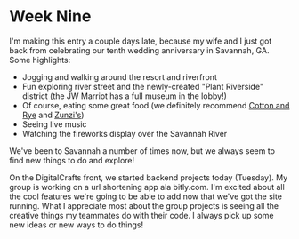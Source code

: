 # Week Nine

I'm making this entry a couple days late, because my wife and I just got back from celebrating our tenth wedding anniversary in Savannah, GA. Some highlights:
* Jogging and walking around the resort and riverfront
* Fun exploring river street and the newly-created "Plant Riverside" district (the JW Marriot has a full museum in the lobby!)
* Of course, eating some great food (we definitely recommend [Cotton and Rye](http://www.cottonandrye.com/) and [Zunzi's](https://www.zunzis.com/zunzis-savannah-menu/))
* Seeing live music
* Watching the fireworks display over the Savannah River

We've been to Savannah a number of times now, but we always seem to find new things to do and explore!

On the DigitalCrafts front, we started backend projects today (Tuesday). My group is working on a url shortening app ala bitly.com. I'm excited about all the cool features we're going to be able to add now that we've got the site running. What I appreciate most about the group projects is seeing all the creative things my teammates do with their code. I always pick up some new ideas or new ways to do things!

